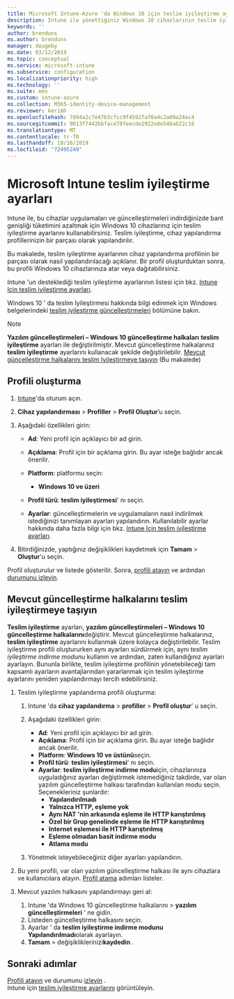 ```yaml
---
title: Microsoft Intune-Azure 'da Windows 10 için teslim iyileştirme ayarları | Microsoft Docs
description: Intune ile yönettiğiniz Windows 10 cihazlarının teslim iyileştirmesi kullanma şeklini yapılandırın. Intune 'da, güncelleştirmeleri Internet 'ten yüklemek için bir cihaz yapılandırma profili oluşturun. Ayrıca bkz. var olan güncelleştirme halkalarını teslim iyileştirme profiliyle değiştirme.
keywords: ''
author: brenduns
ms.author: brenduns
manager: dougeby
ms.date: 03/12/2019
ms.topic: conceptual
ms.service: microsoft-intune
ms.subservice: configuration
ms.localizationpriority: high
ms.technology: ''
ms.suite: ems
ms.custom: intune-azure
ms.collection: M365-identity-device-management
ms.reviewer: kerimh
ms.openlocfilehash: 7d94a2c7e47b3cfcc9f4592faf0a4c2a09a24ac4
ms.sourcegitcommit: 9013f7442bbface78feecde2922e8e546a622c16
ms.translationtype: MT
ms.contentlocale: tr-TR
ms.lasthandoff: 10/16/2019
ms.locfileid: "72495249"
---
```

# <a name="delivery-optimization-settings-in-microsoft-intune"></a>Microsoft Intune teslim iyileştirme ayarları

Intune ile, bu cihazlar uygulamaları ve güncelleştirmeleri indirdiğinizde bant genişliği tüketimini azaltmak için Windows 10 cihazlarınız için teslim iyileştirme ayarlarını kullanabilirsiniz. Teslim iyileştirme, cihaz yapılandırma profillerinizin bir parçası olarak yapılandırılır.  

Bu makalede, teslim iyileştirme ayarlarının cihaz yapılandırma profilinin bir parçası olarak nasıl yapılandırılacağı açıklanır. Bir profil oluşturduktan sonra, bu profili Windows 10 cihazlarınıza atar veya dağıtabilirsiniz. 

Intune 'un desteklediği teslim iyileştirme ayarlarının listesi için bkz. [Intune Için teslim iyileştirme ayarları](../delivery-optimization-settings.md).  

Windows 10 ' da teslim Iyileştirmesi hakkında bilgi edinmek için Windows belgelerindeki [teslim iyileştirme güncelleştirmeleri](https://docs.microsoft.com/windows/deployment/update/waas-delivery-optimization) bölümüne bakın.  


> [!NOTE]
> **Yazılım güncelleştirmeleri – Windows 10 güncelleştirme halkaları** **teslim iyileştirme** ayarları ile değiştirilmiştir. Mevcut güncelleştirme halkalarınız **teslim iyileştirme** ayarlarını kullanacak şekilde değiştirilebilir. [Mevcut güncelleştirme halkalarını teslim Iyileştirmeye taşıyın](#move-existing-update-rings-to-delivery-optimization) (Bu makalede) 
## <a name="create-the-profile"></a>Profili oluşturma

1. [Intune](https://go.microsoft.com/fwlink/?linkid=2090973)'da oturum açın.

2. **Cihaz yapılandırması** > **Profiller** > **Profil Oluştur**’u seçin.

3. Aşağıdaki özellikleri girin:

    - **Ad**: Yeni profil için açıklayıcı bir ad girin.
    - **Açıklama**: Profil için bir açıklama girin. Bu ayar isteğe bağlıdır ancak önerilir.
    - **Platform**: platformu seçin:  

        - **Windows 10 ve üzeri**

    - **Profil türü**: **teslim iyileştirmesi**' nı seçin.
    - **Ayarlar**: güncelleştirmelerin ve uygulamaların nasıl indirilmek istediğinizi tanımlayan ayarları yapılandırın. Kullanılabilir ayarlar hakkında daha fazla bilgi için bkz. [Intune Için teslim iyileştirme ayarları](../delivery-optimization-settings.md).

4. Bitirdiğinizde, yaptığınız değişiklikleri kaydetmek için **Tamam** > **Oluştur**'u seçin.

Profil oluşturulur ve listede gösterilir. Sonra, [profili atayın](device-profile-assign.md) ve ardından [durumunu izleyin](device-profile-monitor.md).

## <a name="move-existing-update-rings-to-delivery-optimization"></a>Mevcut güncelleştirme halkalarını teslim iyileştirmeye taşıyın

**Teslim iyileştirme** ayarları, **yazılım güncelleştirmeleri – Windows 10 güncelleştirme halkalarını**değiştirir. Mevcut güncelleştirme halkalarınız, **teslim iyileştirme** ayarlarını kullanmak üzere kolayca değiştirilebilir. Teslim iyileştirme profili oluştururken aynı ayarları sürdürmek için, aynı *teslim iyileştirme indirme modunu* kullanın ve ardından, zaten kullandığınız ayarları ayarlayın. Bununla birlikte, teslim iyileştirme profilinin yönetebileceği tam kapsamlı ayarların avantajlarından yararlanmak için teslim iyileştirme ayarlarını yeniden yapılandırmayı tercih edebilirsiniz.

1. Teslim iyileştirme yapılandırma profili oluşturma:

    1. Intune 'da **cihaz yapılandırma** > **profiller** > **Profil oluştur**' u seçin.
    2. Aşağıdaki özellikleri girin:

        - **Ad**: Yeni profil için açıklayıcı bir ad girin.
        - **Açıklama**: Profil için bir açıklama girin. Bu ayar isteğe bağlıdır ancak önerilir.
        - **Platform**: **Windows 10 ve üstünü**seçin.
        - **Profil türü**: **teslim iyileştirmesi**' nı seçin.
        - **Ayarlar**: **teslim iyileştirme indirme modu**için, cihazlarınıza uyguladığınız ayarları değiştirmek istemediğiniz takdirde, var olan yazılım güncelleştirme halkası tarafından kullanılan modu seçin. Seçenekleriniz şunlardır:
            - **Yapılandırılmadı**
            - **Yalnızca HTTP, eşleme yok**
            - **Aynı NAT 'nin arkasında eşleme ile HTTP karıştırılmış**
            - **Özel bir Grup genelinde eşleme ile HTTP karıştırılmış**
            - **Internet eşlemesi ile HTTP karıştırılmış**
            - **Eşleme olmadan basit indirme modu**
            - **Atlama modu**
    3. Yönetmek isteyebileceğiniz diğer ayarları yapılandırın.
1. Bu yeni profili, var olan yazılım güncelleştirme halkası ile aynı cihazlara ve kullanıcılara atayın. [Profil atama](device-profile-assign.md) adımları listeler.

3. Mevcut yazılım halkasını yapılandırmayı geri al:
    1. Intune 'da Windows 10 güncelleştirme halkalarını > **yazılım güncelleştirmeleri** ' ne gidin.
    2. Listeden güncelleştirme halkasını seçin.
    3. Ayarlar ' da **teslim iyileştirme indirme modunu** **Yapılandırılmadı**olarak ayarlayın.
    4. **Tamam** >  değişikliklerinizi**kaydedin** .

## <a name="next-steps"></a>Sonraki adımlar

[Profili atayın](device-profile-assign.md) ve durumunu [izleyin](device-profile-monitor.md) .  
Intune için [teslim iyileştirme ayarlarını](../delivery-optimization-settings.md) görüntüleyin.

